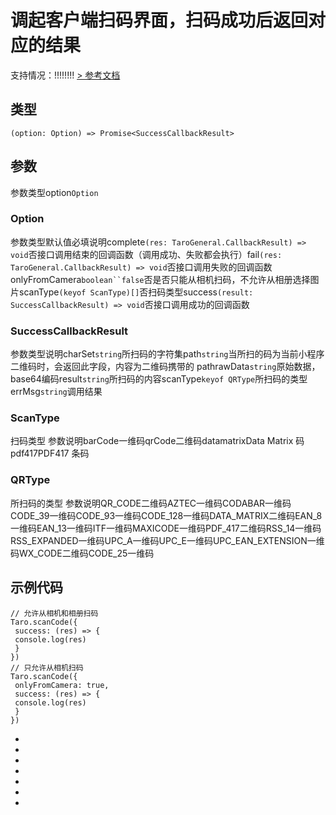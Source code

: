 # 调起客户端扫码界面，扫码成功后返回对应的结果
支持情况：!!!!!!!!
[> 参考文档
](https://developers.weixin.qq.com/miniprogram/dev/api/device/scan/wx.scanCode.html)
## 类型[​](scanCode.html#类型)
```tsx
(option: Option) => Promise<SuccessCallbackResult>
```

## 参数[​](scanCode.html#参数)
参数类型option`Option`
### Option[​](scanCode.html#option)
参数类型默认值必填说明complete`(res: TaroGeneral.CallbackResult) => void`否接口调用结束的回调函数（调用成功、失败都会执行）fail`(res: TaroGeneral.CallbackResult) => void`否接口调用失败的回调函数onlyFromCamera`boolean``false`否是否只能从相机扫码，不允许从相册选择图片scanType`(keyof ScanType)[]`否扫码类型success`(result: SuccessCallbackResult) => void`否接口调用成功的回调函数
### SuccessCallbackResult[​](scanCode.html#successcallbackresult)
参数类型说明charSet`string`所扫码的字符集path`string`当所扫的码为当前小程序二维码时，会返回此字段，内容为二维码携带的 pathrawData`string`原始数据，base64编码result`string`所扫码的内容scanType`keyof QRType`所扫码的类型errMsg`string`调用结果
### ScanType[​](scanCode.html#scantype)
扫码类型
参数说明barCode一维码qrCode二维码datamatrixData Matrix 码pdf417PDF417 条码
### QRType[​](scanCode.html#qrtype)
所扫码的类型
参数说明QR_CODE二维码AZTEC一维码CODABAR一维码CODE_39一维码CODE_93一维码CODE_128一维码DATA_MATRIX二维码EAN_8一维码EAN_13一维码ITF一维码MAXICODE一维码PDF_417二维码RSS_14一维码RSS_EXPANDED一维码UPC_A一维码UPC_E一维码UPC_EAN_EXTENSION一维码WX_CODE二维码CODE_25一维码
## 示例代码[​](scanCode.html#示例代码)
```tsx
// 允许从相机和相册扫码
Taro.scanCode({
 success: (res) => {
 console.log(res)
 }
})
// 只允许从相机扫码
Taro.scanCode({
 onlyFromCamera: true,
 success: (res) => {
 console.log(res)
 }
})
```

- 
- 

- 
- 
- 
- 

-

